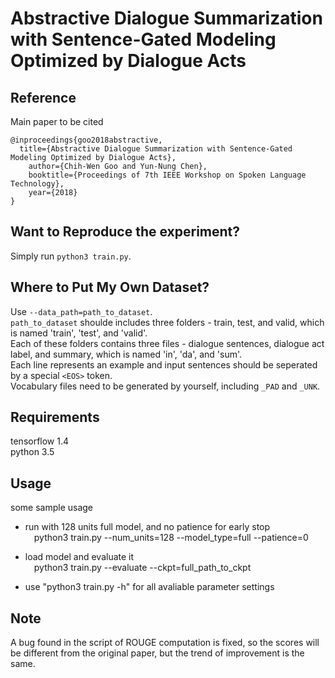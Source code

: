 # Abstractive Dialogue Summarization with Sentence-Gated Modeling Optimized by Dialogue Acts

## Reference
Main paper to be cited

```
@inproceedings{goo2018abstractive,
  title={Abstractive Dialogue Summarization with Sentence-Gated Modeling Optimized by Dialogue Acts},
    author={Chih-Wen Goo and Yun-Nung Chen},
    booktitle={Proceedings of 7th IEEE Workshop on Spoken Language Technology},
    year={2018}
}
```

## Want to Reproduce the experiment?
Simply run `python3 train.py`.

## Where to Put My Own Dataset?
Use `--data_path=path_to_dataset`.<br>
`path_to_dataset` shoulde includes three folders - train, test, and valid, which is named 'train', 'test', and 'valid'. <br>
Each of these folders contains three files - dialogue sentences, dialogue act label, and summary, which is named 'in', 'da', and 'sum'. <br>
Each line represents an example and input sentences should be seperated by a special `<EOS>` token. <br>
Vocabulary files need to be generated by yourself, including `_PAD` and `_UNK`.<br>

## Requirements
tensorflow 1.4 <br>
python 3.5

## Usage
some sample usage <br>
* run with 128 units full model, and no patience for early stop <br>
&emsp;python3 train.py --num_units=128 --model_type=full --patience=0

* load model and evaluate it <br>
&emsp;python3 train.py --evaluate --ckpt=full_path_to_ckpt

* use "python3 train.py -h" for all avaliable parameter settings

## Note
A bug found in the script of ROUGE computation is fixed, so the scores will be different from the original paper, but the trend of improvement is the same.
